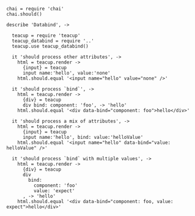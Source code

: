     chai = require 'chai'
    chai.should()

    describe 'Databind', ->

      teacup = require 'teacup'
      teacup_databind = require '..'
      teacup.use teacup_databind()

      it 'should process other attributes', ->
        html = teacup.render ->
          {input} = teacup
          input name:'hello', value:'none'
        html.should.equal '<input name="hello" value="none" />'

      it 'should process `bind`', ->
        html = teacup.render ->
          {div} = teacup
          div bind: component: 'foo', -> 'hello'
        html.should.equal '<div data-bind="component: foo">hello</div>'

      it 'should process a mix of attributes', ->
        html = teacup.render ->
          {input} = teacup
          input name:'hello', bind: value:'helloValue'
        html.should.equal '<input name="hello" data-bind="value: helloValue" />'

      it 'should process `bind` with multiple values', ->
        html = teacup.render ->
          {div} = teacup
          div
            bind:
              component: 'foo'
              value: 'expect'
          , -> 'hello'
        html.should.equal '<div data-bind="component: foo, value: expect">hello</div>'
